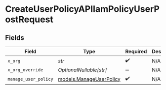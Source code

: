 # CreateUserPolicyAPIIamPolicyUserPostRequest


## Fields

| Field                                                    | Type                                                     | Required                                                 | Description                                              |
| -------------------------------------------------------- | -------------------------------------------------------- | -------------------------------------------------------- | -------------------------------------------------------- |
| `x_org`                                                  | *str*                                                    | :heavy_check_mark:                                       | N/A                                                      |
| `x_org_override`                                         | *OptionalNullable[str]*                                  | :heavy_minus_sign:                                       | N/A                                                      |
| `manage_user_policy`                                     | [models.ManageUserPolicy](../models/manageuserpolicy.md) | :heavy_check_mark:                                       | N/A                                                      |